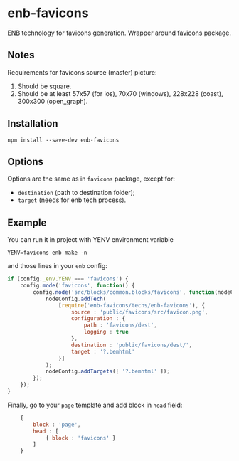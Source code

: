 # enb-favicons

[ENB](https://github.com/enb-make/enb) technology for favicons generation.
Wrapper around [favicons](https://github.com/haydenbleasel/favicons) package.

## Notes

Requirements for favicons source (master) picture:

1. Should be square.
2. Should be at least 57x57 (for ios), 70x70 (windows), 228x228 (coast), 300x300 (open_graph).

## Installation

```
npm install --save-dev enb-favicons
```

## Options
Options are the same as in `favicons` package, except for:
* `destination` (path to destination folder);
* `target` (needs for enb tech process).

## Example
You can run it in project with YENV environment variable

```
YENV=favicons enb make -n
```

and those lines in your `enb` config:

```javascript
if (config._env.YENV === 'favicons') {
    config.mode('favicons', function() {
        config.node('src/blocks/common.blocks/favicons', function(nodeConfig) {
            nodeConfig.addTech(
                [require('enb-favicons/techs/enb-favicons'), {
                    source : 'public/favicons/src/favicon.png',
                    configuration : {
                        path : 'favicons/dest',
                        logging : true
                    },
                    destination : 'public/favicons/dest/',
                    target : '?.bemhtml'
                }]
            );
            nodeConfig.addTargets([ '?.bemhtml' ]);
        });
    });
}
```

Finally, go to your `page` template and add block in `head` field:
```javascript
    {
        block : 'page',
        head : [
            { block : 'favicons' }
        ]
    }
```